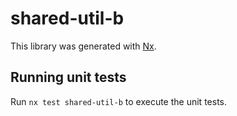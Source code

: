 # shared-util-b

This library was generated with [Nx](https://nx.dev).

## Running unit tests

Run `nx test shared-util-b` to execute the unit tests.
